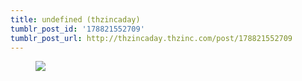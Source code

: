 ```yaml
---
title: undefined (thzincaday)
tumblr_post_id: '178821552709'
tumblr_post_url: http://thzincaday.thzinc.com/post/178821552709
---
```


<figure class="tmblr-full" data-orig-height="1280" data-orig-width="961"><img src="https://66.media.tumblr.com/0fed328f404256e5895217568f2f7d15/tumblr_pg8hpoZ9Gt1qiatw7_540.jpg" data-orig-height="1280" data-orig-width="961"></figure>